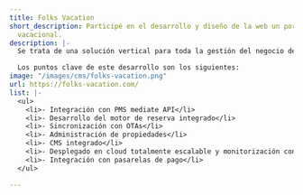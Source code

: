 ```yaml
---
title: Folks Vacation
short_description: Participé en el desarrollo y diseño de la web un portal de alquiler
  vacacional.
description: |-
  Se trata de una solución vertical para toda la gestión del negocio de alquiler vacacional antes, durante y después de la estancia de los huéspedes: gestión de propiedades y reservas, búsqueda de disponibilidades, checkin online y comentarios.

  Los puntos clave de este desarrollo son los siguientes:
image: "/images/cms/folks-vacation.png"
url: https://folks-vacation.com/
list: |-
  <ul>
    <li>- Integración con PMS mediate API</li>
    <li>- Desarrollo del motor de reserva integrado</li>
    <li>- Sincronización con OTAs</li>
    <li>- Administración de propiedades</li>
    <li>- CMS integrado</li>
    <li>- Desplegado en cloud totalmente escalable y monitorización continua</li>
    <li>- Integración con pasarelas de pago</li>
  </ul>

---
```

